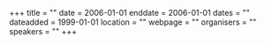 +++
title = ""
date = 2006-01-01
enddate = 2006-01-01
dates = ""
dateadded = 1999-01-01
location = ""
webpage = ""
organisers = ""
speakers = ""
+++

